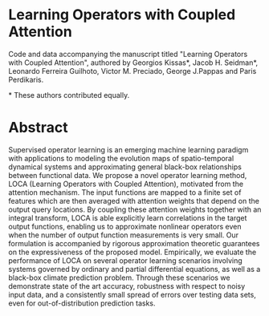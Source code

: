 # Learning Operators with Coupled Attention

Code and data accompanying the manuscript titled "Learning Operators with Coupled Attention", authored by Georgios Kissas*, Jacob H. Seidman*,  Leonardo Ferreira Guilhoto, Victor M. Preciado, George J.Pappas and Paris Perdikaris.
 
\* These authors contributed equally.

# Abstract

Supervised operator learning is an emerging machine learning paradigm with applications to modeling the evolution maps of spatio-temporal dynamical systems and approximating general black-box relationships between functional data. We propose a novel operator learning method, LOCA (Learning Operators with Coupled Attention), motivated from the attention mechanism. The input functions are mapped to a finite set of features which are then averaged with attention weights that depend on the output query locations. By coupling these attention weights together with an integral transform, LOCA is able explicitly learn correlations in the target output functions, enabling us to approximate nonlinear operators even when the number of output function measurements is very small. Our formulation is accompanied by rigorous approximation theoretic guarantees on the expressiveness of the proposed model. Empirically, we evaluate the performance of LOCA on several operator learning scenarios involving systems governed by ordinary and partial differential equations, as well as a black-box climate prediction problem. Through these scenarios we demonstrate state of the art accuracy, robustness with respect to noisy input data, and a consistently small spread of errors over testing data sets, even for out-of-distribution prediction tasks.



